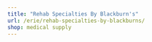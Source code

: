 ```yaml
---
title: "Rehab Specialties By Blackburn's"
url: /erie/rehab-specialties-by-blackburns/
shop: medical supply
---
```

